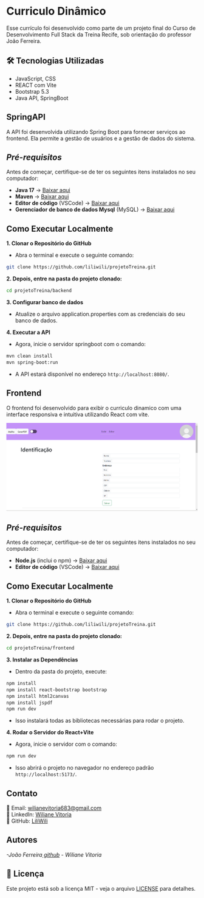 # Curriculo Dinâmico
Esse currículo foi desenvolvido como parte de um projeto final do Curso de Desenvolvimento Full Stack da Treina Recife, sob orientação do professor João Ferreira.
## 🛠️ Tecnologias Utilizadas
- JavaScript, CSS
- REACT com Vite
- Bootstrap 5.3
- Java API, SpringBoot

## **SpringAPI**
A API foi desenvolvida utilizando Spring Boot para fornecer serviços ao frontend. Ela permite a gestão de usuários e a gestão de dados do sistema.

## *Pré-requisitos*
Antes de começar, certifique-se de ter os seguintes itens instalados no seu computador:
- **Java 17** → [Baixar aqui](https://www.oracle.com/br/java/technologies/downloads/)
- **Maven** → [Baixar aqui](https://www.oracle.com/br/java/technologies/downloads/)
- **Editor de código** (VSCode) → [Baixar aqui](https://code.visualstudio.com/)
- **Gerenciador de banco de dados Mysql** (MySQL) → [Baixar aqui](https://www.mysql.com/downloads/)
  
## Como Executar Localmente

**1. Clonar o Repositório do GitHub**
- Abra o terminal e execute o seguinte comando:
```sh
git clone https://github.com/liliwili/projetoTreina.git
```
**2. Depois, entre na pasta do projeto clonado:**
```sh
cd projetoTreina/backend
```
**3. Configurar banco de dados**
- Atualize o arquivo application.properties com as credenciais do seu banco de dados.
  
**4. Executar a API**
- Agora, inicie o servidor springboot com o comando:
```sh
mvn clean install
mvn spring-boot:run
```
- A API estará disponível no endereço `http://localhost:8080/`.

## **Frontend**
O frontend foi desenvolvido para exibir o curriculo dinamico com uma interface responsiva e intuitiva utilizando React com vite.

![Imagem](curriculo.png)

## *Pré-requisitos*
Antes de começar, certifique-se de ter os seguintes itens instalados no seu computador:
- **Node.js** (inclui o npm) → [Baixar aqui](https://nodejs.org/)
- **Editor de código** (VSCode) → [Baixar aqui](https://code.visualstudio.com/)
  
## Como Executar Localmente
**1. Clonar o Repositório do GitHub**
- Abra o terminal e execute o seguinte comando:
```sh
git clone https://github.com/liliwili/projetoTreina.git
```
**2. Depois, entre na pasta do projeto clonado:**
```sh
cd projetoTreina/frontend
```
**3. Instalar as Dependências**
- Dentro da pasta do projeto, execute:
```sh
npm install
npm install react-bootstrap bootstrap
npm install html2canvas
npm install jspdf
npm run dev

```
- Isso instalará todas as bibliotecas necessárias para rodar o projeto.

  
**4. Rodar o Servidor do React+Vite**
- Agora, inicie o servidor com o comando:
```sh
npm run dev
```
- Isso abrirá o projeto no navegador no endereço padrão `http://localhost:5173/`.

## Contato
📧 Email: [wilianevitoria683@gmail.com](mailto:wilianevitoria683@gmail.com)  
💼 LinkedIn: [Wiliane Vitoria](https://www.linkedin.com/in/wiliane-vitoria-maria-da-silva-627754270/)  
🐙 GitHub: [LiliWili](https://github.com/LiliWili)
## Autores
<em>-João Ferreira<a href="https://github.com/joaoferreirape"> github</a></em>
<em>- Wiliane Vitoria</em>
## 📜 Licença
Este projeto está sob a licença MIT - veja o arquivo [LICENSE](LICENSE) para detalhes.
